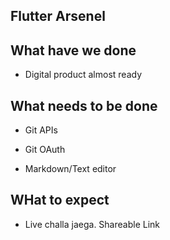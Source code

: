 ## Flutter Arsenel

## What have we done
- Digital product almost ready

## What needs to be done
- Git APIs
- Git OAuth

- Markdown/Text editor 


## WHat to expect
* Live challa jaega. Shareable Link
